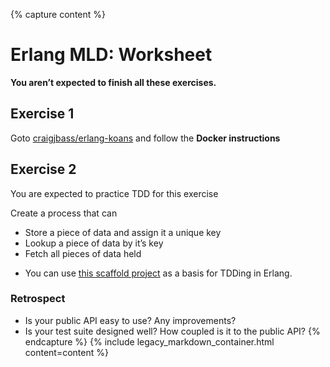 {% capture content %}
# Erlang MLD: Worksheet

**You aren’t expected to finish all these exercises.**

## Exercise 1

Goto [craigjbass/erlang-koans](https://github.com/craigjbass/erlang-koans) and follow the **Docker instructions**

## Exercise 2

You are expected to practice TDD for this exercise

Create a process that can

* Store a piece of data and assign it a unique key
* Lookup a piece of data by it’s key
* Fetch all pieces of data held

- You can use [this scaffold project](https://github.com/madetech/erlang-scaffold) as a basis for TDDing in Erlang.

### Retrospect

* Is your public API easy to use? Any improvements?
* Is your test suite designed well? How coupled is it to the public API?
{% endcapture %}
{% include legacy_markdown_container.html content=content %}
